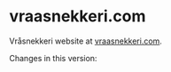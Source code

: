 # vraasnekkeri.com

Vråsnekkeri website at [vraasnekkeri.com](https://www.vraasnekkeri.com).

Changes in this version:



